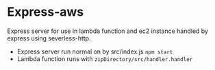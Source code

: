
# Express-aws

Express server for use in lambda function and ec2 instance handled by express using severless-http.
<ul>
	<li>Express server run normal on by src/index.js <code>npm start</code></li>
	<li>Lambda function runs with <code>zipDirectory/src/handler.handler</code> </li>
</ul>